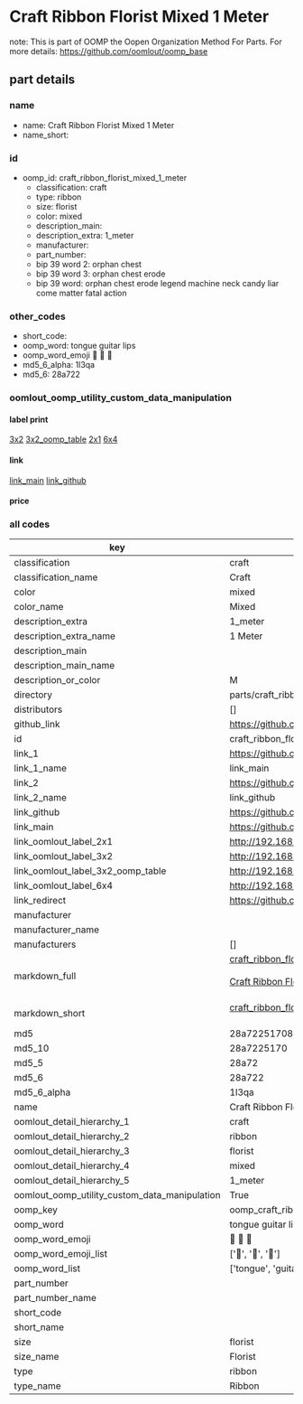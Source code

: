 # Craft Ribbon Florist Mixed 1 Meter  

note: This is part of OOMP the Oopen Organization Method For Parts. For more details: https://github.com/oomlout/oomp_base

##  part details
  







### name
* name: Craft Ribbon Florist Mixed 1 Meter
* name_short: 
### id
* oomp_id: craft_ribbon_florist_mixed_1_meter
  * classification: craft
  * type: ribbon
  * size: florist
  * color: mixed
  * description_main: 
  * description_extra: 1_meter
  * manufacturer: 
  * part_number: 
  * bip 39 word 2: orphan chest
  * bip 39 word 3: orphan chest erode
  * bip 39 word: orphan chest erode legend machine neck candy liar come matter fatal action

### other_codes
* short_code: 
* oomp_word: tongue guitar lips
* oomp_word_emoji :tongue: :guitar: :lips:
* md5_6_alpha: 1l3qa
* md5_6: 28a722






### oomlout_oomp_utility_custom_data_manipulation
#### label print
[3x2](http://192.168.1.245:1112/?label=oomp%201l3qa)
[3x2_oomp_table](http://192.168.1.108:1112/?label=oomp%201l3qa)
[2x1](http://192.168.1.242:1112/?label=oomp%201l3qa)
[6x4](http://192.168.1.55:1112/?label=oomp%201l3qa)    

#### link

[link_main](https://github.com/oomlout/oomlout_oomp_version_1_messy/tree/main/parts/craft_ribbon_florist_mixed_1_meter) [link_github](https://github.com/oomlout/oomlout_oomp_version_1_messy/tree/main/parts/craft_ribbon_florist_mixed_1_meter)                             

#### price







### all codes 
| key | value |  
| --- | --- |  
| classification | craft |  
| classification_name | Craft |  
| color | mixed |  
| color_name | Mixed |  
| description_extra | 1_meter |  
| description_extra_name | 1 Meter |  
| description_main |  |  
| description_main_name |  |  
| description_or_color | M  |  
| directory | parts/craft_ribbon_florist_mixed_1_meter |  
| distributors | [] |  
| github_link | https://github.com/oomlout/oomlout_oomp_part_src/tree/main/parts/craft_ribbon_florist_mixed_1_meter |  
| id | craft_ribbon_florist_mixed_1_meter |  
| link_1 | https://github.com/oomlout/oomlout_oomp_version_1_messy/tree/main/parts/craft_ribbon_florist_mixed_1_meter |  
| link_1_name | link_main |  
| link_2 | https://github.com/oomlout/oomlout_oomp_version_1_messy/tree/main/parts/craft_ribbon_florist_mixed_1_meter |  
| link_2_name | link_github |  
| link_github | https://github.com/oomlout/oomlout_oomp_version_1_messy/tree/main/parts/craft_ribbon_florist_mixed_1_meter |  
| link_main | https://github.com/oomlout/oomlout_oomp_version_1_messy/tree/main/parts/craft_ribbon_florist_mixed_1_meter |  
| link_oomlout_label_2x1 | http://192.168.1.242:1112/?label=oomp%201l3qa |  
| link_oomlout_label_3x2 | http://192.168.1.245:1112/?label=oomp%201l3qa |  
| link_oomlout_label_3x2_oomp_table | http://192.168.1.108:1112/?label=oomp%201l3qa |  
| link_oomlout_label_6x4 | http://192.168.1.55:1112/?label=oomp%201l3qa |  
| link_redirect | https://github.com/oomlout/oomlout_oomp_version_1_messy/tree/main/parts/craft_ribbon_florist_mixed_1_meter |  
| manufacturer |  |  
| manufacturer_name |  |  
| manufacturers | [] |  
| markdown_full | [craft_ribbon_florist_mixed_1_meter](none)<br>[](none)<br>[Craft Ribbon Florist Mixed 1 Meter](none)<br><br> |  
| markdown_short | [craft_ribbon_florist_mixed_1_meter](none)<br><br> |  
| md5 | 28a722517080c42a4ec2c7f89909e4e6 |  
| md5_10 | 28a7225170 |  
| md5_5 | 28a72 |  
| md5_6 | 28a722 |  
| md5_6_alpha | 1l3qa |  
| name | Craft Ribbon Florist Mixed 1 Meter |  
| oomlout_detail_hierarchy_1 | craft |  
| oomlout_detail_hierarchy_2 | ribbon |  
| oomlout_detail_hierarchy_3 | florist |  
| oomlout_detail_hierarchy_4 | mixed |  
| oomlout_detail_hierarchy_5 | 1_meter |  
| oomlout_oomp_utility_custom_data_manipulation | True |  
| oomp_key | oomp_craft_ribbon_florist_mixed_1_meter |  
| oomp_word | tongue guitar lips |  
| oomp_word_emoji | :tongue: :guitar: :lips: |  
| oomp_word_emoji_list | [':tongue:', ':guitar:', ':lips:'] |  
| oomp_word_list | ['tongue', 'guitar', 'lips'] |  
| part_number |  |  
| part_number_name |  |  
| short_code |  |  
| short_name |  |  
| size | florist |  
| size_name | Florist |  
| type | ribbon |  
| type_name | Ribbon |  
